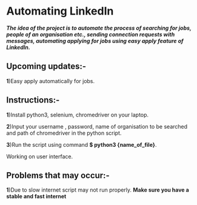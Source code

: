 # Automating LinkedIn

***The idea of the project is to automate the process of searching for jobs, people of an organisation etc., sending connection requests with messages, automating applying for jobs using easy apply feature of LinkedIn.***

## Upcoming updates:-

**1**)Easy apply automatically for jobs.

## Instructions:-

**1**)Install python3, selenium, chromedriver on your laptop.

**2**)Input your username , password, name of organisation to be searched and path of chromedriver in the python script.

**3**)Run the script using command **$ python3 {name_of_file}**.

Working on user interface.

## Problems that may occur:-

**1**)Due to slow internet script may not run properly. **Make sure you have a stable and fast internet** 
